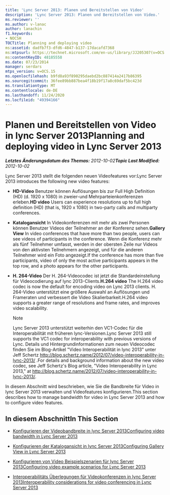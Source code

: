 ```yaml
---
title: 'Lync Server 2013: Planen und Bereitstellen von Video'
description: 'Lync Server 2013: Planen und Bereitstellen von Video.'
ms.reviewer: ''
ms.author: v-lanac
author: lanachin
f1.keywords:
- NOCSH
TOCTitle: Planning and deploying video
ms:assetid: dadfb7f3-dfd6-4847-b137-17dacafd7368
ms:mtpsurl: https://technet.microsoft.com/en-us/library/JJ205307(v=OCS.15)
ms:contentKeyID: 48185558
ms.date: 07/23/2014
manager: serdars
mtps_version: v=OCS.15
ms.openlocfilehash: b9fd8a93f890295daebd2bc887414a2417b86395
ms.sourcegitcommit: 36fee89bb887bea4f18b19f17a8c69daf5bc423d
ms.translationtype: MT
ms.contentlocale: de-DE
ms.lasthandoff: 11/24/2020
ms.locfileid: "49394166"
---
```

# <a name="planning-and-deploying-video-in-lync-server-2013"></a><span data-ttu-id="79c3e-103">Planen und Bereitstellen von Video in lync Server 2013</span><span class="sxs-lookup"><span data-stu-id="79c3e-103">Planning and deploying video in Lync Server 2013</span></span>

<div data-xmlns="http://www.w3.org/1999/xhtml">

<div class="topic" data-xmlns="http://www.w3.org/1999/xhtml" data-msxsl="urn:schemas-microsoft-com:xslt" data-cs="https://msdn.microsoft.com/">

<div data-asp="https://msdn2.microsoft.com/asp">



</div>

<div id="mainSection">

<div id="mainBody"><span data-ttu-id="79c3e-104">

<span> </span></span><span class="sxs-lookup"><span data-stu-id="79c3e-104">

<span> </span></span></span>

<span data-ttu-id="79c3e-105">_**Letztes Änderungsdatum des Themas:** 2012-10-02_</span><span class="sxs-lookup"><span data-stu-id="79c3e-105">_**Topic Last Modified:** 2012-10-02_</span></span>

<span data-ttu-id="79c3e-106">Lync Server 2013 stellt die folgenden neuen Videofeatures vor:</span><span class="sxs-lookup"><span data-stu-id="79c3e-106">Lync Server 2013 introduces the following new video features:</span></span>

  - <span data-ttu-id="79c3e-107">**HD-Video**   Benutzer können Auflösungen bis zur Full High Definition (HD) (d. 1920 x 1080) in zweier-und Mehrparteienkonferenzen erleben.</span><span class="sxs-lookup"><span data-stu-id="79c3e-107">**HD video**   Users can experience resolutions up to full high definition (HD) (that is, 1920 x 1080) in two-party calls and multiparty conferences.</span></span>

  - <span data-ttu-id="79c3e-108">**Katalogansicht**   In Videokonferenzen mit mehr als zwei Personen können Benutzer Videos der Teilnehmer an der Konferenz sehen.</span><span class="sxs-lookup"><span data-stu-id="79c3e-108">**Gallery View**   In video conferences that have more than two people, users can see videos of participants in the conference.</span></span> <span data-ttu-id="79c3e-109">Wenn die Konferenz mehr als fünf Teilnehmer umfasst, werden in der obersten Zeile nur Videos von den aktivsten Teilnehmern angezeigt, und für die anderen Teilnehmer wird ein Foto angezeigt.</span><span class="sxs-lookup"><span data-stu-id="79c3e-109">If the conference has more than five participants, video of only the most active participants appears in the top row, and a photo appears for the other participants.</span></span>

  - <span data-ttu-id="79c3e-110">**H. 264-Video**   Der H. 264-Videocodec ist jetzt die Standardeinstellung für Videocodierung auf lync 2013-Clients.</span><span class="sxs-lookup"><span data-stu-id="79c3e-110">**H.264 video**   The H.264 video codec is now the default for encoding video on Lync 2013 clients.</span></span> <span data-ttu-id="79c3e-111">H. 264-Video unterstützt eine größere Auswahl an Auflösungen und Frameraten und verbessert die Video Skalierbarkeit.</span><span class="sxs-lookup"><span data-stu-id="79c3e-111">H.264 video supports a greater range of resolutions and frame rates, and improves video scalability.</span></span>
    
    <div>
    

    > [!NOTE]  
    > <span data-ttu-id="79c3e-112">Lync Server 2013 unterstützt weiterhin den VC1-Codec für die Interoperabilität mit früheren lync-Versionen.</span><span class="sxs-lookup"><span data-stu-id="79c3e-112">Lync Server 2013 still supports the VC1 codec for interoperability with previous versions of Lync.</span></span> <span data-ttu-id="79c3e-113">Details und Hintergrundinformationen zum neuen Videocodec finden Sie im Blog-Artikel "Video Interoperabilität in lync 2013" unter Jeff Schertz <A class=uri href="http://blog.schertz.name/2012/07/video-interoperability-in-lync-2013/">http://blog.schertz.name/2012/07/video-interoperability-in-lync-2013/</A> .</span><span class="sxs-lookup"><span data-stu-id="79c3e-113">For details and background information about the new video codec, see Jeff Schertz's Blog article, "Video Interoperability in Lync 2013," at <A class=uri href="http://blog.schertz.name/2012/07/video-interoperability-in-lync-2013/">http://blog.schertz.name/2012/07/video-interoperability-in-lync-2013/</A>.</span></span>

    
    </div>

<span data-ttu-id="79c3e-114">In diesem Abschnitt wird beschrieben, wie Sie die Bandbreite für Video in lync Server 2013 verwalten und Videofeatures konfigurieren.</span><span class="sxs-lookup"><span data-stu-id="79c3e-114">This section describes how to manage bandwidth for video in Lync Server 2013 and how to configure video features.</span></span>

<div>

## <a name="in-this-section"></a><span data-ttu-id="79c3e-115">In diesem Abschnitt</span><span class="sxs-lookup"><span data-stu-id="79c3e-115">In This Section</span></span>

  - [<span data-ttu-id="79c3e-116">Konfigurieren der Videobandbreite in lync Server 2013</span><span class="sxs-lookup"><span data-stu-id="79c3e-116">Configuring video bandwidth in Lync Server 2013</span></span>](lync-server-2013-configuring-video-bandwidth.md)

  - [<span data-ttu-id="79c3e-117">Konfigurieren der Katalogansicht in lync Server 2013</span><span class="sxs-lookup"><span data-stu-id="79c3e-117">Configuring Gallery View in Lync Server 2013</span></span>](lync-server-2013-configuring-gallery-view.md)

  - [<span data-ttu-id="79c3e-118">Konfigurieren von Video Beispielszenarien für lync Server 2013</span><span class="sxs-lookup"><span data-stu-id="79c3e-118">Configuring video example scenarios for Lync Server 2013</span></span>](lync-server-2013-configuring-video-example-scenarios.md)

  - [<span data-ttu-id="79c3e-119">Interoperabilitäts Überlegungen für Videokonferenzen in lync Server 2013</span><span class="sxs-lookup"><span data-stu-id="79c3e-119">Interoperability considerations for video conferencing in Lync Server 2013</span></span>](lync-server-2013-interoperability-considerations-for-video-conferencing.md)

<span data-ttu-id="79c3e-120"></div>

</div>

<span> </span>

</div>

</div>

</span><span class="sxs-lookup"><span data-stu-id="79c3e-120"></div>

</div>

<span> </span>

</div>

</div>

</span></span></div>

